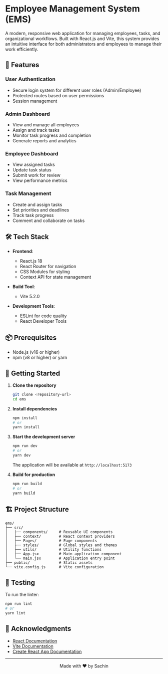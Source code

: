 # Employee Management System (EMS)

A modern, responsive web application for managing employees, tasks, and organizational workflows. Built with React.js and Vite, this system provides an intuitive interface for both administrators and employees to manage their work efficiently.

## 🚀 Features

### User Authentication
- Secure login system for different user roles (Admin/Employee)
- Protected routes based on user permissions
- Session management

### Admin Dashboard
- View and manage all employees
- Assign and track tasks
- Monitor task progress and completion
- Generate reports and analytics

### Employee Dashboard
- View assigned tasks
- Update task status
- Submit work for review
- View performance metrics

### Task Management
- Create and assign tasks
- Set priorities and deadlines
- Track task progress
- Comment and collaborate on tasks

## 🛠️ Tech Stack

- **Frontend**: 
  - React.js 18
  - React Router for navigation
  - CSS Modules for styling
  - Context API for state management

- **Build Tool**:
  - Vite 5.2.0

- **Development Tools**:
  - ESLint for code quality
  - React Developer Tools

## 📦 Prerequisites

- Node.js (v16 or higher)
- npm (v8 or higher) or yarn

## 🚀 Getting Started

1. **Clone the repository**
   ```bash
   git clone <repository-url>
   cd ems
   ```

2. **Install dependencies**
   ```bash
   npm install
   # or
   yarn install
   ```

3. **Start the development server**
   ```bash
   npm run dev
   # or
   yarn dev
   ```
   The application will be available at `http://localhost:5173`

4. **Build for production**
   ```bash
   npm run build
   # or
   yarn build
   ```

## 🏗️ Project Structure

```
ems/
├── src/
│   ├── components/     # Reusable UI components
│   ├── context/        # React context providers
│   ├── Pages/          # Page components
│   ├── styles/         # Global styles and themes
│   ├── utils/          # Utility functions
│   ├── App.jsx         # Main application component
│   └── main.jsx        # Application entry point
├── public/             # Static assets
└── vite.config.js      # Vite configuration
```

## 🧪 Testing

To run the linter:
```bash
npm run lint
# or
yarn lint
```




## 🙏 Acknowledgments

- [React Documentation](https://reactjs.org/)
- [Vite Documentation](https://vitejs.dev/)
- [Create React App Documentation](https://create-react-app.dev/)

---

<div align="center">
  Made with ❤️ by Sachin
</div>
